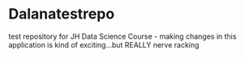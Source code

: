 # Dalanatestrepo
test repository for JH Data Science Course - 
making changes in this application is kind of exciting...but REALLY nerve racking
